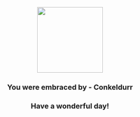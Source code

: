 <p align="center">
    <img src="https://raw.githubusercontent.com/PokeAPI/sprites/master/sprites/pokemon/534.png" width="150" height="150">
</p>
<h3 align="center">You were embraced by - <b>Conkeldurr</b></h3>
<h3 align="center">Have a wonderful day!</h3>
